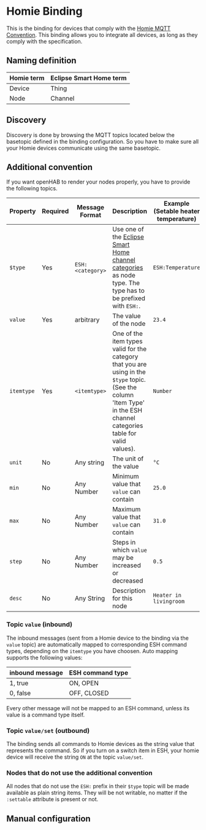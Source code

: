 # Homie Binding

This is the binding for devices that comply with the [Homie MQTT Convention](https://github.com/marvinroger/homie). This binding allows you to integrate all devices, as long as they comply with the specification.

## Naming definition

Homie term | Eclipse Smart Home term
---------- | -----------------------
Device     | Thing
Node       | Channel

## Discovery

Discovery is done by browsing the MQTT topics located below the basetopic defined in the binding configuration. So you have to make sure all your Homie devices communicate using the same basetopic.

## Additional convention

If you want openHAB to render your nodes properly, you have to provide the following topics.

Property   | Required | Message Format   | Description                                                                                                                                                                                                                 | Example (Setable heater temperature)
---------- | -------- | ---------------- | --------------------------------------------------------------------------------------------------------------------------------------------------------------------------------------------------------------------------- | ------------------------------------
`$type`    | Yes      | `ESH:<category>` | Use one of the [Eclipse Smart Home channel categories](http://www.eclipse.org/smarthome/documentation/development/bindings/thing-definition.html#channel-categories) as node type. The type has to be prefixed with `ESH:`. | `ESH:Temperature`
`value`    | Yes      | arbitrary        | The value of the node                                                                                                                                                                                                       | `23.4`
`itemtype` | Yes      | `<itemtype>`     | One of the item types valid for the category that you are using in the `$type` topic. (See the column 'Item Type' in the ESH channel categories table for valid values).                                                    | `Number`
`unit`     | No       | Any string       | The unit of the value                                                                                                                                                                                                       | `°C`
`min`      | No       | Any Number       | Minimum value that `value` can contain                                                                                                                                                                                      | `25.0`
`max`      | No       | Any Number       | Maximum value that `value` can contain                                                                                                                                                                                      | `31.0`
`step`     | No       | Any Number       | Steps in which `value` may be increased or decreased                                                                                                                                                                        | `0.5`
`desc`     | No       | Any String       | Description for this node                                                                                                                                                                                                   | `Heater in livingroom`

### Topic `value` (inbound)

The inbound messages (sent from a Homie device to the binding via the `value` topic) are automatically mapped to corresponding ESH command types, depending on the `itemtype` you have choosen. Auto mapping supports the following values:

inbound message | ESH command type
--------------- | ----------------
1, true         | ON, OPEN
0, false        | OFF, CLOSED

Every other message will not be mapped to an ESH command, unless its value is a command type itself.

### Topic `value/set` (outbound)

The binding sends all commands to Homie devices as the string value that represents the command. So if you turn on a switch item in ESH, your homie device will receive the string `ON` at the topic `value/set`.

### Nodes that do not use the additional convention

All nodes that do not use the `ESH:` prefix in their `$type` topic will be made available as plain string items. They will be not writable, no matter if the `:settable` attribute is present or not.

## Manual configuration
